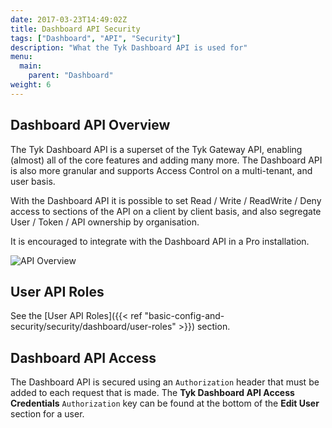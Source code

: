 ```yaml
---
date: 2017-03-23T14:49:02Z
title: Dashboard API Security
tags: ["Dashboard", "API", "Security"]
description: "What the Tyk Dashboard API is used for"
menu:
  main:
    parent: "Dashboard"
weight: 6 
---
```


## Dashboard API Overview

The Tyk Dashboard API is a superset of the Tyk Gateway API, enabling (almost) all of the core features and adding many more. The Dashboard API is also more granular and supports Access Control on a multi-tenant, and user basis.

With the Dashboard API it is possible to set Read / Write / ReadWrite / Deny access to sections of the API on a client by client basis, and also segregate User / Token / API ownership by organisation.

It is encouraged to integrate with the Dashboard API in a Pro installation.

![API Overview](/img/diagrams/dashboardapi2.png)

## User API Roles

See the [User API Roles]({{< ref "basic-config-and-security/security/dashboard/user-roles" >}}) section.

## Dashboard API Access

The Dashboard API is secured using an `Authorization` header that must be added to each request that is made. The **Tyk Dashboard API Access Credentials** `Authorization` key can be found at the bottom of the **Edit User** section for a user.